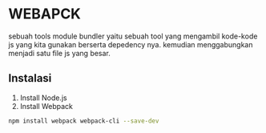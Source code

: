 # WEBAPCK

sebuah tools module bundler yaitu sebuah tool yang mengambil kode-kode js yang kita gunakan berserta depedency nya. kemudian menggabungkan menjadi satu file js yang besar.

## Instalasi
1. Install Node.js
2. Install Webpack
```bash
npm install webpack webpack-cli --save-dev
```